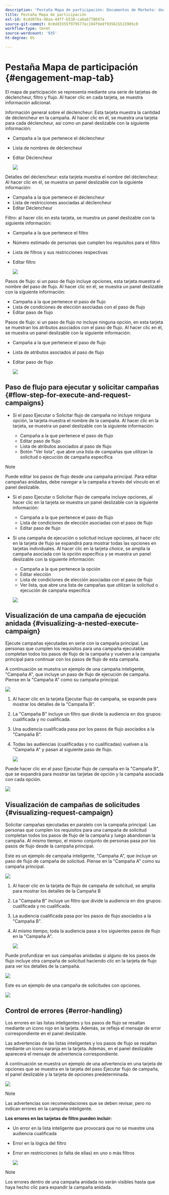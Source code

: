 ```yaml
---
description: 'Pestaña Mapa de participación: Documentos de Marketo: documentación del producto'
title: Pestaña Mapa de participación
exl-id: 8c4d076a-d8aa-44ff-b538-ca6a6778697a
source-git-commit: 0c0dd3355f979577ec194f9e8f935615515905c0
workflow-type: tm+mt
source-wordcount: '935'
ht-degree: 0%

---
```


# Pestaña Mapa de participación {#engagement-map-tab}

El mapa de participación se representa mediante una serie de tarjetas de déclencheur, filtro y flujo. Al hacer clic en cada tarjeta, se muestra información adicional.

Información general sobre el déclencheur: Esta tarjeta muestra la cantidad de déclencheur en la campaña. Al hacer clic en él, se muestra una tarjeta para cada déclencheur, así como un panel deslizable con la siguiente información:

* Campaña a la que pertenece el déclencheur
* Lista de nombres de déclencheur
* Editar Déclencheur

  ![](assets/engagement-map-tab-1.png)

Detalles del déclencheur: esta tarjeta muestra el nombre del déclencheur. Al hacer clic en él, se muestra un panel deslizable con la siguiente información:

* Campaña a la que pertenece el déclencheur
* Lista de restricciones asociadas al déclencheur
* Editar Déclencheur

Filtro: al hacer clic en esta tarjeta, se muestra un panel deslizable con la siguiente información:

* Campaña a la que pertenece el filtro
* Número estimado de personas que cumplen los requisitos para el filtro
* Lista de filtros y sus restricciones respectivas
* Editar filtro

  ![](assets/engagement-map-tab-3.png)

Pasos de flujo: si un paso de flujo incluye opciones, esta tarjeta muestra el nombre del paso de flujo. Al hacer clic en él, se muestra un panel deslizable con la siguiente información:

* Campaña a la que pertenece el paso de flujo
* Lista de condiciones de elección asociadas con el paso de flujo
* Editar paso de flujo

Pasos de flujo: si un paso de flujo _no_ incluye ninguna opción, en esta tarjeta se muestran los atributos asociados con el paso de flujo. Al hacer clic en él, se muestra un panel deslizable con la siguiente información:

* Campaña a la que pertenece el paso de flujo
* Lista de atributos asociados al paso de flujo
* Editar paso de flujo

  ![](assets/engagement-map-tab-5.png)

## Paso de flujo para ejecutar y solicitar campañas {#flow-step-for-execute-and-request-campaigns}

* Si el paso Ejecutar o Solicitar flujo de campaña no incluye ninguna opción, la tarjeta muestra el nombre de la campaña. Al hacer clic en la tarjeta, se muestra un panel deslizable con la siguiente información:

   * Campaña a la que pertenece el paso de flujo
   * Editar paso de flujo
   * Lista de atributos asociados al paso de flujo
   * Botón &quot;Ver lista&quot;, que abre una lista de campañas que utilizan la solicitud o ejecución de campaña específica

>[!NOTE]
>
>Puede editar los pasos de flujo desde una campaña principal. Para editar campañas anidadas, debe navegar a la campaña a través del vínculo en el panel deslizable.

* Si el paso Ejecutar o Solicitar flujo de campaña incluye opciones, al hacer clic en la tarjeta se muestra un panel deslizable con la siguiente información:

   * Campaña a la que pertenece el paso de flujo
   * Lista de condiciones de elección asociadas con el paso de flujo
   * Editar paso de flujo

* Si una campaña de ejecución o solicitud incluye opciones, al hacer clic en la tarjeta de flujo se expandirá para mostrar todas las opciones en tarjetas individuales. Al hacer clic en la tarjeta _choice_, se amplía la campaña asociada con la opción específica y se muestra un panel deslizable con la siguiente información:

   * Campaña a la que pertenece la opción
   * Editar elección
   * Lista de condiciones de elección asociadas con el paso de flujo
   * Ver lista, que abre una lista de campañas que utilizan la solicitud o ejecución de campaña específica

  ![](assets/engagement-map-tab-10.png)

## Visualización de una campaña de ejecución anidada {#visualizing-a-nested-execute-campaign}

Ejecute campañas ejecutadas en serie con la campaña principal. Las personas que cumplen los requisitos para una campaña ejecutable completan todos los pasos de flujo de la campaña y vuelven a la campaña principal para continuar con los pasos de flujo de esta campaña.

A continuación se muestra un ejemplo de una campaña inteligente, &quot;Campaña A&quot;, que incluye un paso de flujo de ejecución de campaña. Piense en la &quot;Campaña A&quot; como su campaña principal.

![](assets/engagement-map-tab-11.png)

1. Al hacer clic en la tarjeta Ejecutar flujo de campaña, se expande para mostrar los detalles de la &quot;Campaña B&quot;.
1. La &quot;Campaña B&quot; incluye un filtro que divide la audiencia en dos grupos: cualificada y no cualificada.
1. Una audiencia cualificada pasa por los pasos de flujo asociados a la &quot;Campaña B&quot;.
1. Todas las audiencias (cualificadas y no cualificadas) vuelven a la &quot;Campaña A&quot; y pasan al siguiente paso de flujo.

   ![](assets/engagement-map-tab-12.png)

Puede hacer clic en el paso Ejecutar flujo de campaña en la &quot;Campaña B&quot;, que se expandirá para mostrar las tarjetas de opción y la campaña asociada con cada opción.

![](assets/engagement-map-tab-13.png)

## Visualización de campañas de solicitudes {#visualizing-request-campaign}

Solicitar campañas ejecutadas en paralelo con la campaña principal. Las personas que cumplen los requisitos para una campaña de solicitud completan todos los pasos de flujo de la campaña y luego abandonan la campaña. Al mismo tiempo, el mismo conjunto de personas pasa por los pasos de flujo desde la campaña principal.

Este es un ejemplo de campaña inteligente, &quot;Campaña A&quot;, que incluye un paso de flujo de campaña de solicitud. Piense en la &quot;Campaña A&quot; como su campaña principal.

![](assets/engagement-map-tab-14.png)

1. Al hacer clic en la tarjeta de flujo de campaña de solicitud, se amplía para mostrar los detalles de la Campaña B
1. La &quot;Campaña B&quot; incluye un filtro que divide la audiencia en dos grupos: cualificada y no cualificada.
1. La audiencia cualificada pasa por los pasos de flujo asociados a la &quot;Campaña B&quot;.
1. Al mismo tiempo, toda la audiencia pasa a los siguientes pasos de flujo en la &quot;Campaña A&quot;.

   ![](assets/engagement-map-tab-15.png)

Puede profundizar en sus campañas anidadas si alguno de los pasos de flujo incluye otra campaña de solicitud haciendo clic en la tarjeta de flujo para ver los detalles de la campaña.

![](assets/engagement-map-tab-16.png)

Este es un ejemplo de una campaña de solicitudes con opciones.

![](assets/engagement-map-tab-17.png)

## Control de errores {#error-handling}

Los errores en las listas inteligentes y los pasos de flujo se resaltan mediante un icono rojo en la tarjeta. Además, se refleja el mensaje de error correspondiente en el panel deslizable.

Las advertencias de las listas inteligentes y los pasos de flujo se resaltan mediante un icono naranja en la tarjeta. Además, en el panel deslizable aparecerá el mensaje de advertencia correspondiente.

A continuación se muestra un ejemplo de una advertencia en una tarjeta de opciones que se muestra en la tarjeta del paso Ejecutar flujo de campaña, el panel deslizable y la tarjeta de opciones predeterminada.

![](assets/engagement-map-tab-18.png)

>[!NOTE]
>
>Las advertencias son recomendaciones que se deben revisar, pero no indican errores en la campaña inteligente.

**Los errores en las tarjetas de filtro pueden incluir:**

* Un error en la lista inteligente que provocará que no se muestre una audiencia cualificada

* Error en la lógica del filtro

* Error en restricciones (o falta de ellas) en uno o más filtros

  ![](assets/engagement-map-tab-20.png)

>[!NOTE]
>
>Los errores dentro de una campaña anidada no serán visibles hasta que haya hecho clic para expandir la campaña anidada.
